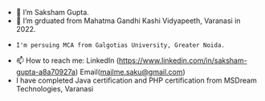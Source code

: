 - 🔭 I’m Saksham Gupta.
- 🌱 I’m grduated from Mahatma Gandhi Kashi Vidyapeeth, Varanasi in 2022.
-     I'm persuing MCA from Galgotias University, Greater Noida. 
- 📫 How to reach me: LinkedIn (https://www.linkedin.com/in/saksham-gupta-a8a70927a) Email(mailme.saku@gmail.com) 
- I have completed Java certification and PHP certification from MSDream Technologies, Varanasi
